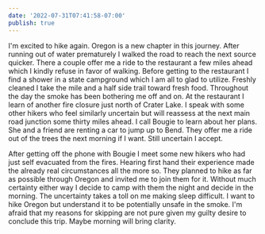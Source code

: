 ```yaml
---
date: '2022-07-31T07:41:58-07:00'
publish: true
---
```

I'm excited to hike again. Oregon is a new chapter in this journey. After running out of water prematurely I walked the road to reach the next source quicker. There a couple offer me a ride to the restaurant a few miles ahead which I kindly refuse in favor of walking. Before getting to the restaurant I find a shower in a state campground which I am all to glad to utilize. Freshly cleaned I take the mile and a half side trail toward fresh food. Throughout the day the smoke has been bothering me off and on. At the restaurant I learn of another fire closure just north of Crater Lake. I speak with some other hikers who feel similarly uncertain but will reassess at the next main road junction some thirty miles ahead. I call Bougie to learn about her plans. She and a friend are renting a car to jump up to Bend. They offer me a ride out of the trees the next morning if I want. Still uncertain I accept. 

After getting off the phone with Bougie I meet some new hikers who had just self evacuated from the fires. Hearing first hand their experience made the already real circumstances all the more so. They planned to hike as far as possible through Oregon and invited me to join them for it. Without much certainty either way I decide to camp with them the night and decide in the morning. The uncertainty takes a toll on me making sleep difficult. I want to hike Oregon but understand it to be potentially unsafe in the smoke. I'm afraid that my reasons for skipping are not pure given my guilty desire to conclude this trip. Maybe morning will bring clarity.